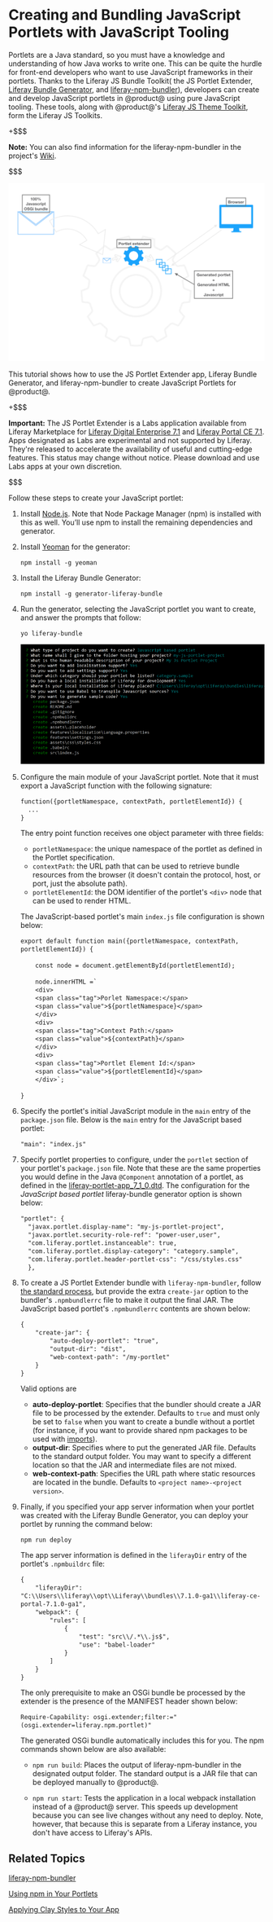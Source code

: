 # Creating and Bundling JavaScript Portlets with JavaScript Tooling [](id=creating-and-bundling-javascript-portlets-with-javascript-tooling)

Portlets are a Java standard, so you must have a knowledge and understanding of
how Java works to write one. This can be quite the hurdle for front-end
developers who want to use JavaScript frameworks in their portlets. Thanks to 
the Liferay JS Bundle Toolkit( the JS Portlet Extender, 
[Liferay Bundle Generator](https://www.npmjs.com/package/generator-liferay-bundle), 
and 
[liferay-npm-bundler](/develop/reference/-/knowledge_base/7-1/liferay-npm-bundler)), 
developers can create and develop JavaScript portlets in @product@ using pure 
JavaScript tooling. These tools, along with @product@'s 
[Liferay JS Theme Toolkit](https://github.com/liferay/liferay-themes-sdk/tree/master/packages), 
form the Liferay JS Toolkits. 

+$$$

**Note:** You can also find information for the liferay-npm-bundler in the 
project's 
[Wiki](https://github.com/liferay/liferay-npm-build-tools/wiki/Creating-OSGi-bundles#settings-configuration).

$$$

![Figure 1: The JS Portlet Extender lets you use pure JavaScript tooling to write portlets.](../../images/extender-lifecycle.png)

This tutorial shows how to use the JS Portlet Extender app, Liferay Bundle 
Generator, and liferay-npm-bundler to create JavaScript Portlets for @product@. 

+$$$

**Important:** The JS Portlet Extender is a Labs application available from 
Liferay Marketplace for 
[Liferay Digital Enterprise 7.1](https://web.liferay.com/marketplace/-/mp/application/115543020) 
and 
[Liferay Portal CE 7.1](https://web.liferay.com/marketplace/-/mp/application/115542926). 
Apps designated as Labs are experimental and not supported by Liferay. They're 
released to accelerate the availability of useful and cutting-edge features. 
This status may change without notice. Please download and use Labs apps at your 
own discretion.

$$$

Follow these steps to create your JavaScript portlet:

1.  Install 
    [Node.js](http://nodejs.org/). 
    Note that Node Package Manager (npm) is installed with this as well. You’ll 
    use npm to install the remaining dependencies and generator.

2.  Install [Yeoman](http://yeoman.io/) for the generator:

        npm install -g yeoman

3.  Install the Liferay Bundle Generator:

        npm install -g generator-liferay-bundle

4.  Run the generator, selecting the JavaScript portlet you want to create, and 
    answer the prompts that follow:

        yo liferay-bundle

    ![Figure 2: The liferay-bundle generator prompts you for portlet options.](../../images/liferay-bundle-generator-prompts.png)

5.  Configure the main module of your JavaScript portlet. Note that it must 
    export a JavaScript function with the following signature:

        function({portletNamespace, contextPath, portletElementId}) {
          ...
        }

    The entry point function receives one object parameter with three fields:

    - `portletNamespace`: the unique namespace of the portlet as defined in 
    the Portlet specification.
    - `contextPath`: the URL path that can be used to retrieve bundle 
    resources from the browser (it doesn't contain the protocol, host, or port, 
    just the absolute path).
    - `portletElementId`: the DOM identifier of the portlet's `<div>` node 
    that can be used to render HTML.

    The JavaScript-based portlet's main `index.js` file configuration is shown 
    below:
    
        export default function main({portletNamespace, contextPath, 
        portletElementId}) {
            
            const node = document.getElementById(portletElementId);
            
            node.innerHTML =`
            <div>
            <span class="tag">Porlet Namespace:</span>
            <span class="value">${portletNamespace}</span>
            </div>
            <div>
            <span class="tag">Context Path:</span>
            <span class="value">${contextPath}</span>
            </div>
            <div>
            <span class="tag">Portlet Element Id:</span>
            <span class="value">${portletElementId}</span>
            </div>`;
            
        }

6.  Specify the portlet's initial JavaScript module in the `main` entry of the
    `package.json` file. Below is the `main` entry for the 
    JavaScript based portlet:
    
        "main": "index.js"

7.  Specify portlet properties to configure, under the `portlet` section of
    your portlet's `package.json` file. Note that these are the same properties
    you would define in the Java `@Component` annotation of a portlet, as
    defined in the
    [liferay-portlet-app_7_1_0.dtd](@platform-ref@/7.1-latest/definitions/liferay-portlet-app_7_1_0.dtd.html). 
    The configuration for the *JavaScript based portlet* liferay-bundle 
    generator option is shown below:

        "portlet": {
          "javax.portlet.display-name": "my-js-portlet-project",
          "javax.portlet.security-role-ref": "power-user,user",
          "com.liferay.portlet.instanceable": true,
          "com.liferay.portlet.display-category": "category.sample",
          "com.liferay.portlet.header-portlet-css": "/css/styles.css"
          },

8.  To create a JS Portlet Extender bundle with `liferay-npm-bundler`, follow 
    [the standard process](/develop/reference/-/knowledge_base/7-1/configuring-liferay-npm-bundler), 
    but provide the extra `create-jar` option to the bundler's `.npmbundlerrc` 
    file to make it output the final JAR. The JavaScript based portlet's 
    `.npmbundlerrc` contents are shown below:

        {
            "create-jar": {
                "auto-deploy-portlet": "true",
                "output-dir": "dist",
                "web-context-path": "/my-portlet"
            }
        }

    Valid options are

    - **auto-deploy-portlet**: Specifies that the bundler should create a JAR 
    file to be processed by the extender. Defaults to `true` and must only 
    be set to `false` when you want to create a bundle without a portlet 
    (for instance, if you want to provide shared npm packages to be used with 
      [imports](/develop/reference/-/knowledge_base/7-1/changes-between-liferay-npm-bundler-1x-and-2x#manually-deduplicating-through-importing)).
    - **output-dir**: Specifies where to put the generated JAR file. Defaults to 
    the standard output folder. You may want to specify a different location so 
    that the JAR and intermediate files are not mixed.
    - **web-context-path**: Specifies the URL path where static resources are 
    located in the bundle. Defaults to `<project name>-<project version>`. 

9.  Finally, if you specified your app server information when your portlet was 
    created with the Liferay Bundle Generator, you can deploy your portlet by 
    running the command below:

        npm run deploy

    The app server information is defined in the `liferayDir` entry of the 
    portlet's `.npmbuildrc` file:
    
        {
        	"liferayDir": "C:\\Users\\liferay\\opt\\Liferay\\bundles\\7.1.0-ga1\\liferay-ce-portal-7.1.0-ga1",
        	"webpack": {
        		"rules": [
        			{
        				"test": "src\\/.*\\.js$",
        				"use": "babel-loader"
        			}
        		]
        	}
        }

    The only prerequisite to make an OSGi bundle be processed by the extender is 
    the presence of the MANIFEST header shown below:
    
        Require-Capability: osgi.extender;filter:="(osgi.extender=liferay.npm.portlet)"
        
    The generated OSGi bundle automatically includes this for you. The npm 
    commands shown below are also available:
    
    - `npm run build`: Places the output of liferay-npm-bundler in the 
    designated output folder. The standard output is a JAR file that can be
    deployed manually to @product@.
    
    - `npm run start`: Tests the application in a local webpack 
    installation instead of a @product@ server. This speeds up development 
    because you can see live changes without any need to deploy. Note, however, 
    that because this is separate from a Liferay instance, you don't have access 
    to Liferay's APIs. 

## Related Topics [](id=related-topics)

[liferay-npm-bundler](/develop/reference/-/knowledge_base/7-1/liferay-npm-bundler)

[Using npm in Your Portlets](/develop/tutorials/-/knowledge_base/7-1/using-npm-in-your-portlets)

[Applying Clay Styles to Your App](/develop/tutorials/-/knowledge_base/7-1/applying-clay-styles-to-your-app)
